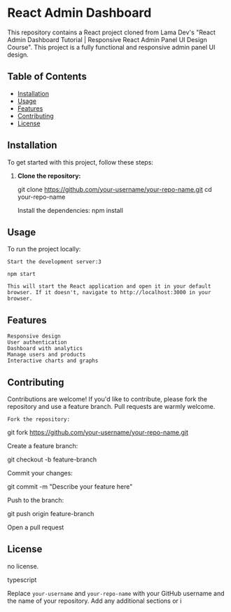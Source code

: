 # React Admin Dashboard

This repository contains a React project cloned from Lama Dev's "React Admin Dashboard Tutorial | Responsive React Admin Panel UI Design Course". This project is a fully functional and responsive admin panel UI design.

## Table of Contents

- [Installation](#installation)
- [Usage](#usage)
- [Features](#features)
- [Contributing](#contributing)
- [License](#license)

## Installation

To get started with this project, follow these steps:

1. **Clone the repository:**

   git clone https://github.com/your-username/your-repo-name.git
   cd your-repo-name

    Install the dependencies:
    npm install

## Usage

To run the project locally:

    Start the development server:3
    
    npm start

    This will start the React application and open it in your default browser. If it doesn't, navigate to http://localhost:3000 in your browser.

 ## Features

    Responsive design
    User authentication
    Dashboard with analytics
    Manage users and products
    Interactive charts and graphs

## Contributing

Contributions are welcome! If you'd like to contribute, please fork the repository and use a feature branch. Pull requests are warmly welcome.

    Fork the repository:


git fork https://github.com/your-username/your-repo-name.git

Create a feature branch:

git checkout -b feature-branch

Commit your changes:

git commit -m "Describe your feature here"

Push to the branch:

git push origin feature-branch

Open a pull request

## License

no license.

typescript

Replace `your-username` and `your-repo-name` with your GitHub username and the name of your repository. Add any additional sections or i
